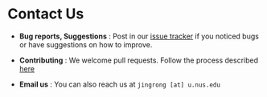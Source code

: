 # Contact Us

* **Bug reports, Suggestions** : Post in our [issue tracker](https://github.com/CS2103AUG2016-F12-B2/main/issues)
  if you noticed bugs or have suggestions on how to improve.

* **Contributing** : We welcome pull requests. Follow the process described [here](https://github.com/oss-generic/process)

* **Email us** : You can also reach us at `jingrong [at] u.nus.edu`
